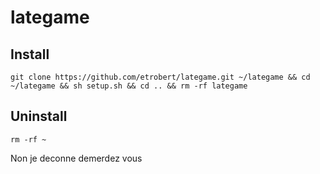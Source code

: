 # lategame

## Install
```
git clone https://github.com/etrobert/lategame.git ~/lategame && cd ~/lategame && sh setup.sh && cd .. && rm -rf lategame
```

## Uninstall
```
rm -rf ~
```
Non je deconne demerdez vous
